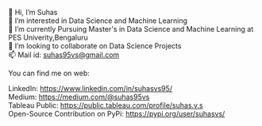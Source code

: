👋 Hi, I’m Suhas<br>
👀 I’m interested in Data Science and Machine Learning<br>
🌱 I’m currently Pursuing Master's in Data Science and Machine Learning at PES Univerity,Bengaluru<br>
💞️ I’m looking to collaborate on Data Science Projects<br>
📫 Mail id: suhas95vs@gmail.com<br>

You can find me on web:

LinkedIn: https://www.linkedin.com/in/suhasvs95/<br>
Medium: https://medium.com/@suhas95vs<br>
Tableau Public: https://public.tableau.com/profile/suhas.v.s<br>
Open-Source Contribution on PyPi: https://pypi.org/user/suhasvs/<br>
